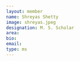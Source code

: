 ```yaml
---
layout: member
name: Shreyas Shetty
image: shreyas.jpeg
designation: M. S. Scholar
area:
bio:
email:
type: ms
---
```

